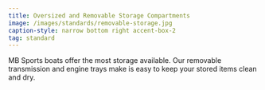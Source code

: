 ```yaml
---
title: Oversized and Removable Storage Compartments
image: /images/standards/removable-storage.jpg
caption-style: narrow bottom right accent-box-2
tag: standard
---
```

MB Sports boats offer the most storage available.  Our removable transmission and engine trays make is easy to keep your stored items clean and dry.
